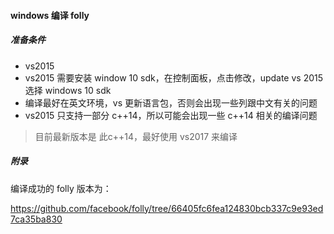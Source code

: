 #### windows 编译 folly

##### 准备条件

* vs2015
* vs2015 需要安装 window 10 sdk，在控制面板，点击修改，update vs 2015 选择 windows 10 sdk
* 编译最好在英文环境，vs 更新语言包，否则会出现一些列跟中文有关的问题
* vs2015 只支持一部分 c++14，所以可能会出现一些 c++14 相关的编译问题

> 目前最新版本是 此c++14，最好使用 vs2017 来编译

##### 附录

编译成功的 folly 版本为：

https://github.com/facebook/folly/tree/66405fc6fea124830bcb337c9e93ed7ca35ba830

